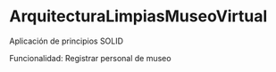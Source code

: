 # ArquitecturaLimpiasMuseoVirtual
Aplicación de principios SOLID

Funcionalidad: Registrar personal de museo
